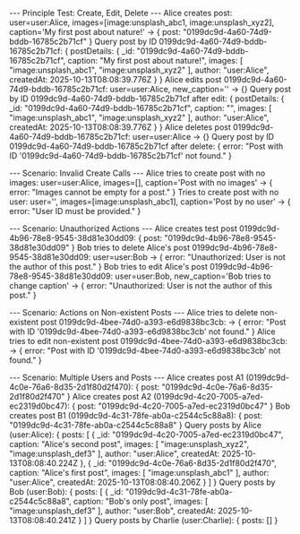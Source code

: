 
--- Principle Test: Create, Edit, Delete ---
Alice creates post: user=user:Alice, images=[image:unsplash_abc1, image:unsplash_xyz2], caption='My first post about nature!' ->  { post: "0199dc9d-4a60-74d9-bddb-16785c2b71cf" }
Query post by ID 0199dc9d-4a60-74d9-bddb-16785c2b71cf:  {
  postDetails: {
    _id: "0199dc9d-4a60-74d9-bddb-16785c2b71cf",
    caption: "My first post about nature!",
    images: [ "image:unsplash_abc1", "image:unsplash_xyz2" ],
    author: "user:Alice",
    createdAt: 2025-10-13T08:08:39.776Z
  }
}
Alice edits post 0199dc9d-4a60-74d9-bddb-16785c2b71cf: user=user:Alice, new_caption='' ->  {}
Query post by ID 0199dc9d-4a60-74d9-bddb-16785c2b71cf after edit:  {
  postDetails: {
    _id: "0199dc9d-4a60-74d9-bddb-16785c2b71cf",
    caption: "",
    images: [ "image:unsplash_abc1", "image:unsplash_xyz2" ],
    author: "user:Alice",
    createdAt: 2025-10-13T08:08:39.776Z
  }
}
Alice deletes post 0199dc9d-4a60-74d9-bddb-16785c2b71cf: user=user:Alice ->  {}
Query post by ID 0199dc9d-4a60-74d9-bddb-16785c2b71cf after delete:  {
  error: "Post with ID '0199dc9d-4a60-74d9-bddb-16785c2b71cf' not found."
}

--- Scenario: Invalid Create Calls ---
Alice tries to create post with no images: user=user:Alice, images=[], caption='Post with no images' ->  { error: "Images cannot be empty for a post." }
Tries to create post with no user: user='', images=[image:unsplash_abc1], caption='Post by no user' ->  { error: "User ID must be provided." }

--- Scenario: Unauthorized Actions ---
Alice creates test post 0199dc9d-4b96-78e8-9545-38d81e30dd09:  { post: "0199dc9d-4b96-78e8-9545-38d81e30dd09" }
Bob tries to delete Alice's post 0199dc9d-4b96-78e8-9545-38d81e30dd09: user=user:Bob ->  { error: "Unauthorized: User is not the author of this post." }
Bob tries to edit Alice's post 0199dc9d-4b96-78e8-9545-38d81e30dd09: user=user:Bob, new_caption='Bob tries to change caption' ->  { error: "Unauthorized: User is not the author of this post." }

--- Scenario: Actions on Non-existent Posts ---
Alice tries to delete non-existent post 0199dc9d-4bee-74d0-a393-e6d9838bc3cb: ->  {
  error: "Post with ID '0199dc9d-4bee-74d0-a393-e6d9838bc3cb' not found."
}
Alice tries to edit non-existent post 0199dc9d-4bee-74d0-a393-e6d9838bc3cb: ->  {
  error: "Post with ID '0199dc9d-4bee-74d0-a393-e6d9838bc3cb' not found."
}

--- Scenario: Multiple Users and Posts ---
Alice creates post A1 (0199dc9d-4c0e-76a6-8d35-2d1f80d2f470):  { post: "0199dc9d-4c0e-76a6-8d35-2d1f80d2f470" }
Alice creates post A2 (0199dc9d-4c20-7005-a7ed-ec2319d0bc47):  { post: "0199dc9d-4c20-7005-a7ed-ec2319d0bc47" }
Bob creates post B1 (0199dc9d-4c31-78fe-ab0a-c2544c5c88a8):  { post: "0199dc9d-4c31-78fe-ab0a-c2544c5c88a8" }
Query posts by Alice (user:Alice):  {
  posts: [
    {
      _id: "0199dc9d-4c20-7005-a7ed-ec2319d0bc47",
      caption: "Alice's second post",
      images: [ "image:unsplash_xyz2", "image:unsplash_def3" ],
      author: "user:Alice",
      createdAt: 2025-10-13T08:08:40.224Z
    },
    {
      _id: "0199dc9d-4c0e-76a6-8d35-2d1f80d2f470",
      caption: "Alice's first post",
      images: [ "image:unsplash_abc1" ],
      author: "user:Alice",
      createdAt: 2025-10-13T08:08:40.206Z
    }
  ]
}
Query posts by Bob (user:Bob):  {
  posts: [
    {
      _id: "0199dc9d-4c31-78fe-ab0a-c2544c5c88a8",
      caption: "Bob's only post",
      images: [ "image:unsplash_def3" ],
      author: "user:Bob",
      createdAt: 2025-10-13T08:08:40.241Z
    }
  ]
}
Query posts by Charlie (user:Charlie):  { posts: [] }
